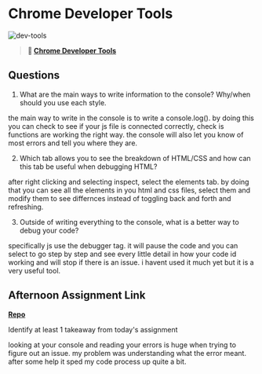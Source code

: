 # Chrome Developer Tools

![dev-tools](https://bcw.blob.core.windows.net/public/img/lesson-images/4571780153354770)

> **📖 [Chrome Developer Tools](https://codeworksacademy.com/fs-student-guide/resources/wk2/03-Chrome-Dev-Tools)**

## Questions

1. What are the main ways to write information to the console? Why/when should you use each style.

the main way to write in the console is to write a console.log(). by doing this you can check to see if your js file is connected correctly, check is functions are working the right way. the console will also let you know of most errors and tell you where they are. 

2. Which tab allows you to see the breakdown of HTML/CSS and how can this tab be useful when debugging HTML?

after right clicking and selecting inspect, select the elements tab. by doing that you can see all the elements in you html and css files, select them and modify them to see differnces instead of toggling back and forth and refreshing.

3. Outside of writing everything to the console, what is a better way to debug your code?

specifically js use the debugger tag. it will pause the code and you can select to go step by step and see every little detail in how your code id working and will stop if there is an issue. i havent used it much yet but it is a very useful tool.

## Afternoon Assignment Link

**[Repo](https://github.com/ScottBickish/rock-paper-scissors.git)**

Identify at least 1 takeaway from today's assignment

looking at your console and reading your errors is huge when trying to figure out an issue. my problem was understanding what the error meant. after some help it sped my code process up quite a bit.
